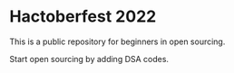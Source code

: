 # Hactoberfest 2022
This is a public repository for beginners in open sourcing.

Start open sourcing by adding DSA codes.
